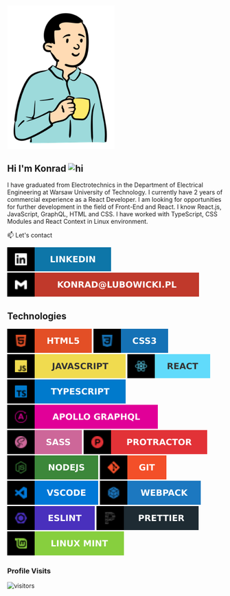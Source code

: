 <img src="images/image1.png" width="250px" alt="hi">

## Hi I'm Konrad <img src="https://user-images.githubusercontent.com/1303154/88677602-1635ba80-d120-11ea-84d8-d263ba5fc3c0.gif" width="28px" alt="hi">

I have graduated from Electrotechnics in the Department of Electrical Engineering at Warsaw University of Technology. I currently have 2 years of commercial experience as a React Developer. I am looking for opportunities for further development in the field of Front-End and React. I know React.js, JavaScript, GraphQL, HTML and CSS. I have worked with TypeScript, CSS Modules and React Context in Linux environment.

:mailbox: Let's contact

[![Linkedin Badge](images/linkedin.svg)](https://www.linkedin.com/in/lubowicki)
[![Mail Badge](images/mailto.svg)](mailto:konrad@lubowicki.pl)

<!-- [![CodePen Badge](https://img.shields.io/badge/-CodePen-black?style=flat&labelColor=black&logo=codepen&logoColor=white)](https://codepen.io/konradlu) -->

## Technologies

[![HTML5 Badge](images/html5.svg)](#)
[![CSS3 Badge](images/css3.svg)](#)
[![Javascript Badge](images/js.svg)](#)
[![React Badge](images/reactjs.svg)](#)
[![Typescript Badge](images/typescript.svg)](#)
[![GraphQL Badge](images/graphql.svg)](#)
[![Sass Badge](images/sass.svg)](#)
[![Protractor Badge](images/protractor.svg)](#)
[![Nodejs Badge](images/nodejs.svg)](#)
[![Git Badge](images/git.svg)](#)
[![VSC Badge](images/vscode.svg)](#)
[![Webpack Badge](images/webpack.svg)](#)
[![Eslint Badge](images/eslint.svg)](#)
[![Prettier Badge](images/pretier.svg)](#)
[![Linux Mint Badge](images/linuxmint.svg)](#)

### Profile Visits

![visitors](https://visitor-badge.glitch.me/badge?page_id=konradlu.konradlu)

<!-- ### Profile stats

[![Konradlu GitHub stats](https://github-readme-stats.vercel.app/api?username=konradlu)](https://github.com/anuraghazra/github-readme-stats) -->

<!-- https://simpleicons.org -->
